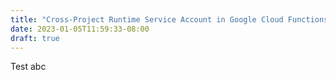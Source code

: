 ```yaml
---
title: "Cross-Project Runtime Service Account in Google Cloud Functions"
date: 2023-01-05T11:59:33-08:00
draft: true
---
```


Test abc
